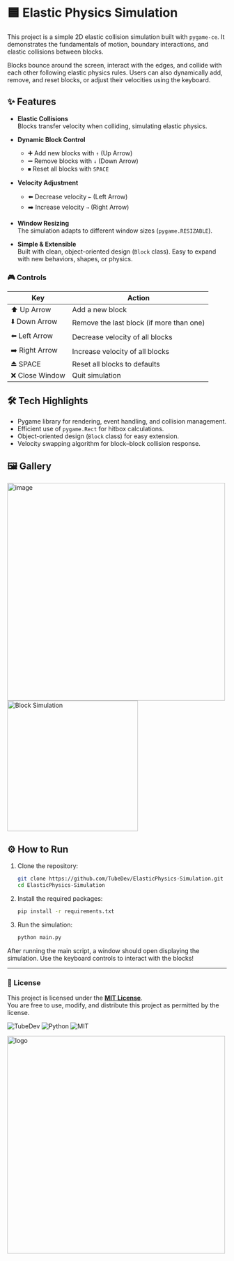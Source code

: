 # 🟦 Elastic Physics Simulation

This project is a simple 2D elastic collision simulation built with `pygame-ce`. It demonstrates the fundamentals of motion, boundary interactions, and elastic collisions between blocks.

Blocks bounce around the screen, interact with the edges, and collide with each other following elastic physics rules. Users can also dynamically add, remove, and reset blocks, or adjust their velocities using the keyboard.

## ✨ Features

- **Elastic Collisions**  
Blocks transfer velocity when colliding, simulating elastic physics.

- **Dynamic Block Control**  
  - ➕ Add new blocks with `↑` (Up Arrow)
  - ➖ Remove blocks with `↓` (Down Arrow)
  - ⏹ Reset all blocks with `SPACE`

- **Velocity Adjustment**  
  - ⬅️ Decrease velocity `←` (Left Arrow)
  - ➡️ Increase velocity `→` (Right Arrow)

- **Window Resizing**  
The simulation adapts to different window sizes (`pygame.RESIZABLE`).

- **Simple & Extensible**  
Built with clean, object-oriented design (`Block` class). Easy to expand with new behaviors, shapes, or physics.

### 🎮 Controls

| Key            | Action            |
| -------------- | ----------------- |
| ⬆️ Up Arrow    | Add a new block   |
| ⬇️ Down Arrow  | Remove the last block (if more than one) |
| ⬅️ Left Arrow  | Decrease velocity of all blocks |
| ➡️ Right Arrow | Increase velocity of all blocks |
| ⏏️ SPACE       | Reset all blocks to defaults |
| ❌ Close Window | Quit simulation |

## 🛠️ Tech Highlights

- Pygame library for rendering, event handling, and collision management.
- Efficient use of `pygame.Rect` for hitbox calculations.
- Object-oriented design (`Block` class) for easy extension.
- Velocity swapping algorithm for block–block collision response.

## 🖼️ Gallery

<p align="left">
  <img width="500" alt="image" src="https://github.com/user-attachments/assets/7721a419-a7d9-4047-90a8-009ee59500fc"/>
  <img width="300" alt="Block Simulation" src=""/>
</p>

## ⚙️ How to Run
1. Clone the repository:
   ```bash
   git clone https://github.com/TubeDev/ElasticPhysics-Simulation.git
   cd ElasticPhysics-Simulation
   ```

2. Install the required packages:
   ```bash
   pip install -r requirements.txt
   ```

3. Run the simulation:
   ```bash
   python main.py
   ```

After running the main script, a window should open displaying the simulation. Use the keyboard controls to interact with the blocks!

---

### 📜 License

This project is licensed under the [**MIT License**](https://opensource.org/licenses/MIT).  
You are free to use, modify, and distribute this project as permitted by the license.

![TubeDev](https://img.shields.io/badge/TubeDev--lime)
![Python](https://img.shields.io/badge/Python--blue?logo=python&logoColor=white)
![MIT](https://img.shields.io/badge/License-MIT-gold)

<p align="left">
  <img width="500" src="https://github.com/user-attachments/assets/f5a0f154-dee7-4653-9451-caa52513573a" alt="logo" />
</p>
